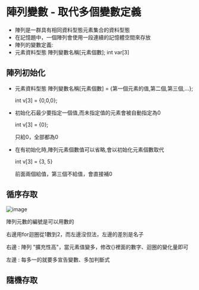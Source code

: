 # 陣列變數 - 取代多個變數定義
- 陣列是一群具有相同資料型態元素集合的資料型態
- 在記憶題中，一個陣列會使用一段連續的記憶體空間來存放
- 陣列的變數定義:
- 元素資料型態 陣列變數名稱[元素個數];  int var[3]
## 陣列初始化
- 元素資料型態 陣列變數名稱[元素個數] = {第一個元素的值,第二個,第三個,...};

  int v[3] = {0,0,0};
 
- 初始化石最少要指定一個值,而未指定值的元素會被自動指定為0
 
  int v[3] = {0};
 
  只給0，全部都為0
 
- 在有初始化時,陣列元素個數值可以省略,會以初始化元素個數取代

  int v[3] = {3, 5}
 
  前面兩個給值，第三個不給值，會直接補0
 
## 循序存取
![image](https://user-images.githubusercontent.com/122972916/219826947-ab2a1aea-4623-4457-8e4f-18697c5d1b89.png)

陣列元數的編號是可以用數的

右邊用for迴圈從1數到2，而左邊沒但法，左邊的差別是名子

右邊 : 陣列 "擴充性高"，當元素值變多，修改{}裡面的數字、迴圈的變化量即可

左邊 : 每多一的就要多宣告變數、多加判斷式
## 隨機存取
